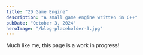 ```yaml
---
title: "2D Game Engine"
description: "A small game engine written in C++"
pubDate: "October 3, 2024"
heroImage: "/blog-placeholder-3.jpg"
---
```


Much like me, this page is a work in progress!
